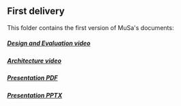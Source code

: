 ## First delivery
This folder contains the first version of MuSa's documents:
##### [Design and Evaluation video](https://www.youtube.com/watch?v=7l4aW7eUjL8)
##### [Architecture video](https://youtu.be/ARw2u26Rarg)
##### [Presentation PDF](/docs/src/presentation/presentation.pdf)
##### [Presentation PPTX](/docs/src/presentation/presentation.pptx)